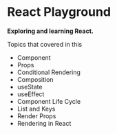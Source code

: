 # React Playground

**Exploring and learning React.**

Topics that covered in this

- Component
- Props
- Conditional Rendering
- Composition
- useState
- useEffect
- Component Life Cycle
- List and Keys
- Render Props
- Rendering in React
